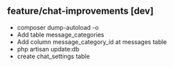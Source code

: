 ## feature/chat-improvements [dev]
- composer dump-autoload -o
- Add table message_categories
- Add column message_category_id at messages table
- php artisan update:db
- create chat_settings table







